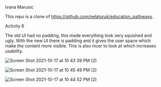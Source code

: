 Ivana Marusic

This repo is a clone of https://github.com/nelaturuk/education_pathways.

Activity 6

The old UI had no padding, this made everything look very squished and ugly. With the new UI there is padding and it gives the user space which make the content more visible. This is also nicer to look at which increases usability.

![Screen Shot 2021-10-17 at 10 43 39 PM (2)](https://user-images.githubusercontent.com/70025980/137662902-1047b9bc-4adc-4e33-b58b-51388e333f26.png)


![Screen Shot 2021-10-17 at 10 45 49 PM (2)](https://user-images.githubusercontent.com/70025980/137662906-9750ef31-9f0b-4d41-b5ef-61042e01ff41.png)


![Screen Shot 2021-10-17 at 10 44 52 PM (2)](https://user-images.githubusercontent.com/70025980/137662911-488a5196-665f-42b7-aece-d1994d8daa8e.png)
